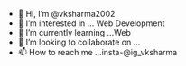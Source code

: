 - 👋 Hi, I’m @vksharma2002
- 👀 I’m interested in ... Web Development
- 🌱 I’m currently learning ...Web 
- 💞️ I’m looking to collaborate on ...
- 📫 How to reach me ...insta-@ig_vksharma

<!---
vksharma2002/vksharma2002 is a ✨ special ✨ repository because its `README.md` (this file) appears on your GitHub profile.
You can click the Preview link to take a look at your changes.
--->

